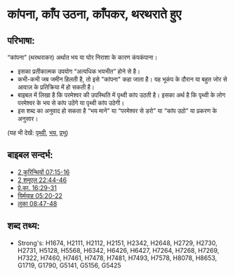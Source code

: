 # कांपना, काँप उठना, काँपकर, थरथराते हुए #

## परिभाषा: ##

“कांपना” (थरथराकर) अर्थात भय या घोर निराशा के कारण कंपकंपाना।

* इसका प्रतीकात्मक उपयोग “अत्यधिक भयभीत” होने से है।
* कभी-कभी जब जमीन हिलती है, तो इसे "कांपना" कहा जाता है। यह भूकंप के दौरान या बहुत जोर से आवाज़ के प्रतिक्रिया में हो सकती है।
* बाइबल में लिखा है कि परमेश्वर की उपस्थिति में पृथ्वी कांप उठती है। इसका अर्थ है कि पृथ्वी के लोग परमेश्वर के भय से कांप उठेंगे या पृथ्वी कांप उठेगी।
* इस शब्द का अनुवाद हो सकता है “भय माने” या “परमेश्वर से डरो” या “कांप उठो” या प्रकरण के अनुसार।


(यह भी देखें: [पृथ्वी](../other/earth.md), [भय](../kt/fear.md), [प्रभु](../kt/lordgod.md))

## बाइबल सन्दर्भ: ##

* [2 कुरिन्थियों 07:15-16](rc://hi/tn/help/2co/07/15)
* [2 शमूएल 22:44-46](rc://hi/tn/help/2sa/22/44)
* [प्रे.का. 16:29-31](rc://hi/tn/help/act/16/29)
* [यिर्मयाह 05:20-22](rc://hi/tn/help/jer/05/20)
* [लूका 08:47-48](rc://hi/tn/help/luk/08/47)

## शब्द तथ्य: ##

* Strong's: H1674, H2111, H2112, H2151, H2342, H2648, H2729, H2730, H2731, H5128, H5568, H6342, H6426, H6427, H7264, H7268, H7269, H7322, H7460, H7461, H7478, H7481, H7493, H7578, H8078, H8653, G1719, G1790, G5141, G5156, G5425
